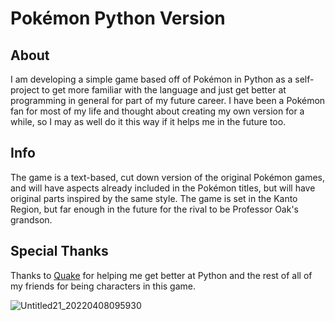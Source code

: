 # Pokémon Python Version

## About
I am developing a simple game based off of Pokémon in Python as a self-project to get more familiar with the language and just get better at programming in general for part of my future career. I have been a Pokémon fan for most of my life and thought about creating my own version for a while, so I may as well do it this way if it helps me in the future too.

## Info
The game is a text-based, cut down version of the original Pokémon games, and will have aspects already included in the Pokémon titles, but will have original parts inspired by the same style. The game is set in the Kanto Region, but far enough in the future for the rival to be Professor Oak's grandson.

## Special Thanks 
Thanks to [Quake](https://thefakequake.vercel.app/) for helping me get better at Python and the rest of all of my friends for being characters in this game.


![Untitled21_20220408095930](https://user-images.githubusercontent.com/91910634/162423705-9b48c48b-a907-41ff-85bb-2f612afdd304.png)
